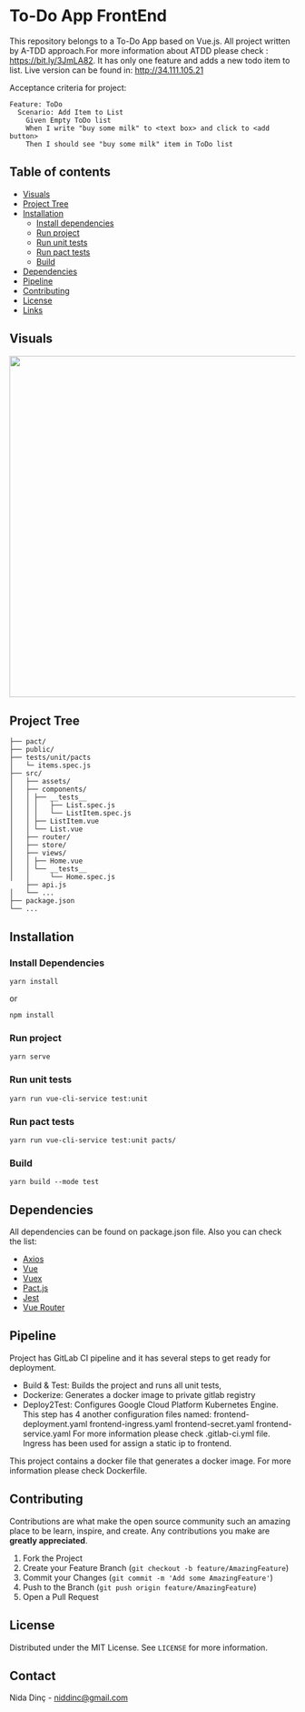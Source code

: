 # To-Do App FrontEnd

This repository belongs to a To-Do App based on Vue.js. All project written by A-TDD approach.For more information about ATDD please check : https://bit.ly/3JmLA82. It has only one feature and  adds a new todo item to list. Live version can be found in: http://34.111.105.21 

Acceptance criteria for project:

```gherkin
Feature: ToDo
  Scenario: Add Item to List
    Given Empty ToDo list
    When I write "buy some milk" to <text box> and click to <add button>
    Then I should see "buy some milk" item in ToDo list
```

## Table of contents

- [Visuals](#visuals)
- [Project Tree](#project-tree)
- [Installation](#installation)
    - [Install dependencies](#install-dependencies)
    - [Run project](#run-project)
    - [Run unit tests](#run-unit-tests)  
    - [Run pact tests](#run-pact-tests)
    - [Build](#build)
- [Dependencies](#dependencies)
- [Pipeline](#pipeline)
- [Contributing](#contributing)
- [License](#license)
- [Links](#links)

## Visuals

<img src="https://media.giphy.com/media/1dVaBaeKC4FgozwVpG/giphy.gif" width="600"  />

## Project Tree 

```
├── pact/
├── public/
├── tests/unit/pacts
│   └─ items.spec.js
├── src/
│   ├── assets/
│   ├── components/
│   │ ├── __tests__
│   │ │   ├── List.spec.js
│   │ │   └── ListItem.spec.js
│   │ ├── ListItem.vue
│   │ └── List.vue 
│   ├── router/
│   ├── store/
│   ├── views/
│   │ ├── Home.vue
│   │ └── __tests__
│   │     └── Home.spec.js
    ├── api.js
│   └── ...
├── package.json
└── ...
```

## Installation

### Install Dependencies

```
yarn install
```

or

```
npm install
```

### Run project

```
yarn serve
```

### Run unit tests

```
yarn run vue-cli-service test:unit
```

### Run pact tests

```
yarn run vue-cli-service test:unit pacts/
```

### Build

```
yarn build --mode test
```

## Dependencies

All dependencies can be found on package.json file. Also you can check the list:

- [Axios](https://github.com/axios/axios)
- [Vue](https://vuejs.org/guide/introduction.html)
- [Vuex](https://vuex.vuejs.org) 
- [Pact.js](https://github.com/pact-foundation/pact-js) 
- [Jest](https://jestjs.io/docs/getting-started)
- [Vue Router](https://router.vuejs.org/guide/) 

## Pipeline

Project has GitLab CI pipeline and it has several steps to get ready for deployment. 
- Build & Test: Builds the project and runs all unit tests,
- Dockerize: Generates a docker image to private gitlab registry
- Deploy2Test: Configures Google Cloud Platform Kubernetes Engine. This step has 4 another configuration files named: 
  frontend-deployment.yaml
  frontend-ingress.yaml
  frontend-secret.yaml
  frontend-service.yaml
For more information please check .gitlab-ci.yml file.
Ingress has been used for assign a static ip to frontend. 

This project contains a docker file that generates a docker image. For more information please check Dockerfile.

## Contributing

Contributions are what make the open source community such an amazing place to be learn, inspire, and create. Any contributions you make are **greatly appreciated**.

1. Fork the Project
2. Create your Feature Branch (`git checkout -b feature/AmazingFeature`)
3. Commit your Changes (`git commit -m 'Add some AmazingFeature'`)
4. Push to the Branch (`git push origin feature/AmazingFeature`)
5. Open a Pull Request

## License

Distributed under the MIT License. See `LICENSE` for more information.

## Contact

Nida Dinç - niddinc@gmail.com
  

  
